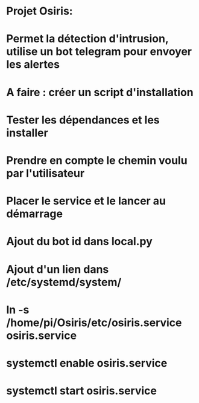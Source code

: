 # Projet Osiris:
# 	Permet la détection d'intrusion, utilise un bot telegram pour envoyer les alertes
#


# A faire : créer un script d'installation
#        Tester les dépendances et les installer     
#        Prendre en compte le chemin voulu par l'utilisateur
#        Placer le service et le lancer au démarrage
#        Ajout du bot id dans local.py
#
# Ajout d'un lien dans /etc/systemd/system/
#	ln -s /home/pi/Osiris/etc/osiris.service osiris.service
# systemctl enable osiris.service
# systemctl start osiris.service
